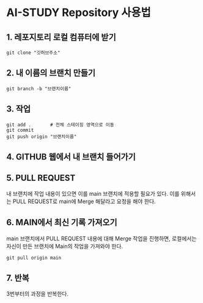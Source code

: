 # AI-STUDY Repository 사용법

## 1. 레포지토리 로컬 컴퓨터에 받기

```
git clone "깃허브주소"
```

## 2. 내 이름의 브랜치 만들기

```
git branch -b "브랜치이름"
```

## 3. 작업

```
git add .       # 전체 스테이징 영역으로 이동
git commit
git push origin "브랜치이름"
```

## 4. GITHUB 웹에서 내 브랜치 들어가기 


## 5. PULL REQUEST

내 브랜치에 작업 내용이 있으면 이를 main 브랜치에 적용할 필요가 있다. 이를 위해서는 PULL REQUEST로 main에 Merge 해달라고 요청을 해야 한다. 

## 6. MAIN에서 최신 기록 가져오기

main 브랜치에서 PULL REQUEST 내용에 대해 Merge 작업을 진행하면, 로컬에서는 자신이 만든 브랜치에 Main의 작업을 가져와야 한다. 

```
git pull origin main
```

## 7. 반복

3번부터의 과정을 반복한다. 